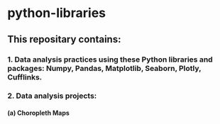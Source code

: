 # python-libraries
## This repositary contains:
### 1. Data analysis practices using these Python libraries and packages: Numpy, Pandas, Matplotlib, Seaborn, Plotly, Cufflinks.
### 2. Data analysis projects: 
####  (a) Choropleth Maps
####  

